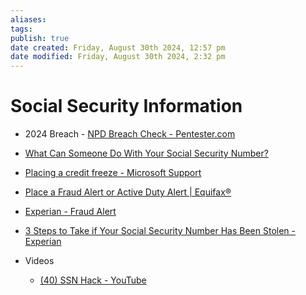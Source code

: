 ```yaml
---
aliases: 
tags: 
publish: true
date created: Friday, August 30th 2024, 12:57 pm
date modified: Friday, August 30th 2024, 2:32 pm
---
```


# Social Security Information

- 2024 Breach - [NPD Breach Check - Pentester.com](https://npd.pentester.com/) 
- [What Can Someone Do With Your Social Security Number?](https://www.keepersecurity.com/blog/2024/02/07/what-can-someone-do-with-your-social-security-number/)
- [Placing a credit freeze - Microsoft Support](https://support.microsoft.com/en-us/topic/placing-a-credit-freeze-5fed638e-b533-4d01-a8e0-eebe54b0e9ae)
- [Place a Fraud Alert or Active Duty Alert | Equifax®](https://www.equifax.com/personal/credit-report-services/credit-fraud-alerts/)
- [Experian - Fraud Alert](https://www.experian.com/ncaconline/fraudalert)
- [3 Steps to Take if Your Social Security Number Has Been Stolen - Experian](https://www.experian.com/blogs/ask-experian/3-steps-to-take-if-your-social-security-number-has-been-stolen/)

- Videos
	- [(40) SSN Hack - YouTube](https://www.youtube.com/shorts/qqMGBPEvlLU) 